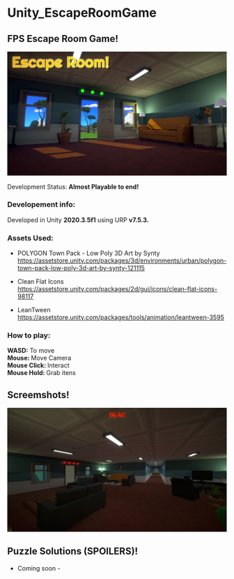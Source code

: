 # Unity_EscapeRoomGame

## FPS Escape Room Game!
![1](Screenshots/Screenshot_0.png)

Development Status: <strong>Almost Playable to end!</strong>

<strong> <a href='https://drive.google.com/drive/folders/1KKUQyxP5XSBC2Cu4-VLCTRyAM_Hyn-zr?usp=sharing'> <Download Link> </a> </strong> 

### Developement info:
Developed in Unity <strong>2020.3.5f1</strong> using URP <strong>v7.5.3.</strong> <br>

### Assets Used: <br>

- POLYGON Town Pack - Low Poly 3D Art by Synty <br>
https://assetstore.unity.com/packages/3d/environments/urban/polygon-town-pack-low-poly-3d-art-by-synty-121115 <br>

- Clean Flat Icons <br>
https://assetstore.unity.com/packages/2d/gui/icons/clean-flat-icons-98117 <br>

- LeanTween <br>
https://assetstore.unity.com/packages/tools/animation/leantween-3595 <br>

### How to play: <br>

<strong> WASD:</strong> To move  <br>
<strong> Mouse: </strong> Move Camera <br>
<strong> Mouse Click: </strong> Interact <br>
<strong> Mouse Hold: </strong> Grab itens <br>

## Screemshots!
![1](Screenshots/Screenshot_1.png)

## Puzzle Solutions (SPOILERS)!
- Coming soon -